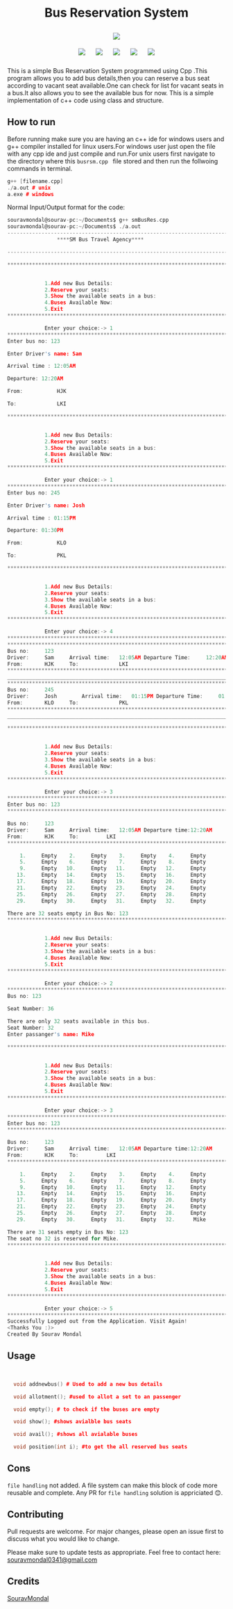 <h1 align="center">Bus Reservation System</h1>

<p align="center">
<img style="padding:10px;" src="https://img.shields.io/badge/Open%20Source-💕%20-9cf?style=for-the-badge"><br>
<img style="padding:10px;" src="https://img.shields.io/github/contributors/souravmondaldev/Bus-Reservation-System?style=flat-square">
<img style="padding:10px;" src="https://img.shields.io/github/forks/souravmondaldev/Bus-Reservation-System?label=Forks&style=flat-square">
<img style="padding:10px;" src="https://img.shields.io/github/stars/souravmondaldev/Bus-Reservation-System?style=flat-square">
<img style="padding:10px;" src="https://img.shields.io/github/languages/count/souravmondaldev/Bus-Reservation-System?style=flat-square">
<img style="padding:10px;" src="https://img.shields.io/github/license/souravmondaldev/Bus-Reservation-System?style=flat-square">


This is a simple Bus Reservation System programmed using Cpp .This program allows you to add bus details,then you can reserve a bus seat according to vacant seat available.One can check for list for vacant seats in a bus.It also allows you to see the available bus for now.
This is a simple implementation of c++ code using class and structure. 

## How to run

Before running make sure you are having an c++ ide for windows users and g++ compiler installed for linux users.For windows user just open the file with any cpp ide and just compile and run.For unix users first navigate to the directory where this ```busrsm.cpp ``` file stored and then run the follwoing commands in terminal.

```C++
g++ [filename.cpp]
./a.out # unix
a.exe # windows
```
Normal Input/Output format for the code:
```C
souravmondal@sourav-pc:~/Documents$ g++ smBusRes.cpp
souravmondal@sourav-pc:~/Documents$ ./a.out
---------------------------------------------------------------------------
				****SM Bus Travel Agency****

---------------------------------------------------------------------------

***************************************************************************


			1.Add new Bus Details:
			2.Reserve your seats:
			3.Show the available seats in a bus:
			4.Buses Available Now: 
			5.Exit
***************************************************************************

			Enter your choice:-> 1
***************************************************************************
Enter bus no: 123

Enter Driver's name: Sam

Arrival time : 12:05AM

Departure: 12:20AM

From: 			HJK

To: 			LKI

***************************************************************************


			1.Add new Bus Details:
			2.Reserve your seats:
			3.Show the available seats in a bus:
			4.Buses Available Now: 
			5.Exit
***************************************************************************

			Enter your choice:-> 1
***************************************************************************
Enter bus no: 245

Enter Driver's name: Josh

Arrival time : 01:15PM

Departure: 01:30PM

From: 			KLO

To: 			PKL

***************************************************************************


			1.Add new Bus Details:
			2.Reserve your seats:
			3.Show the available seats in a bus:
			4.Buses Available Now: 
			5.Exit
***************************************************************************

			Enter your choice:-> 4
***************************************************************************
***************************************************************************
Bus no: 	123
Driver: 	Sam		Arrival time: 	12:05AM	Departure Time: 	12:20AM
From: 		HJK		To: 			LKI
***************************************************************************
___________________________________________________________________________
***************************************************************************
Bus no: 	245
Driver: 	Josh		Arrival time: 	01:15PM	Departure Time: 	01:30PM
From: 		KLO		To: 			PKL
***************************************************************************
___________________________________________________________________________

***************************************************************************


			1.Add new Bus Details:
			2.Reserve your seats:
			3.Show the available seats in a bus:
			4.Buses Available Now: 
			5.Exit
***************************************************************************

			Enter your choice:-> 3
***************************************************************************
Enter bus no: 123
***************************************************************************

Bus no: 	123
Driver: 	Sam		Arrival time: 	12:05AM	Departure time:12:20AM
From: 		HJK		To: 		LKI
***************************************************************************

    1.     Empty    2.     Empty    3.     Empty    4.     Empty
    5.     Empty    6.     Empty    7.     Empty    8.     Empty
    9.     Empty   10.     Empty   11.     Empty   12.     Empty
   13.     Empty   14.     Empty   15.     Empty   16.     Empty
   17.     Empty   18.     Empty   19.     Empty   20.     Empty
   21.     Empty   22.     Empty   23.     Empty   24.     Empty
   25.     Empty   26.     Empty   27.     Empty   28.     Empty
   29.     Empty   30.     Empty   31.     Empty   32.     Empty

There are 32 seats empty in Bus No: 123
***************************************************************************


			1.Add new Bus Details:
			2.Reserve your seats:
			3.Show the available seats in a bus:
			4.Buses Available Now: 
			5.Exit
***************************************************************************

			Enter your choice:-> 2
***************************************************************************
Bus no: 123

Seat Number: 36

There are only 32 seats available in this bus.
Seat Number: 32
Enter passanger's name: Mike

***************************************************************************


			1.Add new Bus Details:
			2.Reserve your seats:
			3.Show the available seats in a bus:
			4.Buses Available Now: 
			5.Exit
***************************************************************************

			Enter your choice:-> 3
***************************************************************************
Enter bus no: 123
***************************************************************************

Bus no: 	123
Driver: 	Sam		Arrival time: 	12:05AM	Departure time:12:20AM
From: 		HJK		To: 		LKI
***************************************************************************

    1.     Empty    2.     Empty    3.     Empty    4.     Empty
    5.     Empty    6.     Empty    7.     Empty    8.     Empty
    9.     Empty   10.     Empty   11.     Empty   12.     Empty
   13.     Empty   14.     Empty   15.     Empty   16.     Empty
   17.     Empty   18.     Empty   19.     Empty   20.     Empty
   21.     Empty   22.     Empty   23.     Empty   24.     Empty
   25.     Empty   26.     Empty   27.     Empty   28.     Empty
   29.     Empty   30.     Empty   31.     Empty   32.      Mike

There are 31 seats empty in Bus No: 123
The seat no 32 is reserved for Mike.
***************************************************************************


			1.Add new Bus Details:
			2.Reserve your seats:
			3.Show the available seats in a bus:
			4.Buses Available Now: 
			5.Exit
***************************************************************************

			Enter your choice:-> 5
***************************************************************************
Successfully Logged out from the Application. Visit Again!
<Thanks You :)>
Created By Sourav Mondal
```

## Usage

```CPP


  void addnewbus() # Used to add a new bus details

  void allotment(); #used to allot a set to an passenger

  void empty(); # to check if the buses are empty

  void show(); #shows avialble bus seats

  void avail(); #shows all avialable buses

  void position(int i); #to get the all reserved bus seats
```
## Cons
```file handling``` not added. A file system can make this block of code more reusable and complete. Any PR for ```file handling``` 
solution is appriciated 😊.

## Contributing
Pull requests are welcome. For major changes, please open an issue first to discuss what you would like to change.

Please make sure to update tests as appropriate. Feel free to contact here: souravmondal0341@gmail.com

## Credits
[SouravMondal](https://github.com/souravmondaldev)
